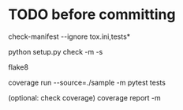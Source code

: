 # TODO before committing

check-manifest --ignore tox.ini,tests*

python setup.py check -m -s

flake8

coverage run --source=./sample -m pytest tests

(optional: check coverage) coverage report -m